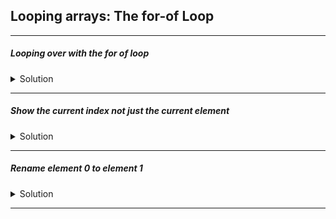 ## Looping arrays: The for-of Loop

---

##### Looping over with the for of loop

<details>
  <summary>Solution</summary>

```javascript
const menu = [...restaurant.starterMenu, ...restaurant.mainMenu];

for (const item of menu) console.log(item);

// OUTPUT

// Focaccia
// Bruschetta
// Garlic Bread
// Caprese Salad
// Pizza
// Pasta
// Risotto
```

</details>

---

##### Show the current index not just the current element

<details>
  <summary>Solution</summary>

```javascript
for (const item of menu.entries()) {
  console.log(item);
}

// OUTPUT

// [ 0, 'Focaccia' ]
// [ 1, 'Bruschetta' ]
// [ 2, 'Garlic Bread' ]
// [ 3, 'Caprese Salad' ]
// [ 4, 'Pizza' ]
// [ 5, 'Pasta' ]
// [ 6, 'Risotto' ]
```

</details>

---

##### Rename element 0 to element 1

<details>
  <summary>Solution</summary>

```javascript
for (const [i, el] of menu.entries()) {
  console.log(`${i + 1}: ${el}`);
}

// OUTPUT

// 1: Focaccia
// 2: Bruschetta
// 3: Garlic Bread
// 4: Caprese Salad
// 5: Pizza
// 6: Pasta
// 7: Risotto
```

</details>

---
